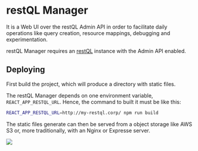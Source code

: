 # restQL Manager

It is a Web UI over the restQL Admin API in order to facilitate daily operations like query creation, resource mappings, debugging and experimentation.

restQL Manager requires an [restQL](https://github.com/b2wdigital/restQL-golang) instance with the Admin API enabled.

## Deploying

First build the project, which will produce a directory with static files.

The restQL Manager depends on one environment variable, `REACT_APP_RESTQL_URL`. Hence, the command to built it must be like this:

```bash
REACT_APP_RESTQL_URL=http://my-restql.corp/ npm run build
```

The static files generate can then be served from a object storage like AWS S3 or, more traditionally, with an Nginx or Expresse server.

<div style="display:flex; width: 100%; align-items: center; justifiy-content: stretch">
  <img src="./assets/images/manager.png"/>
</div>
